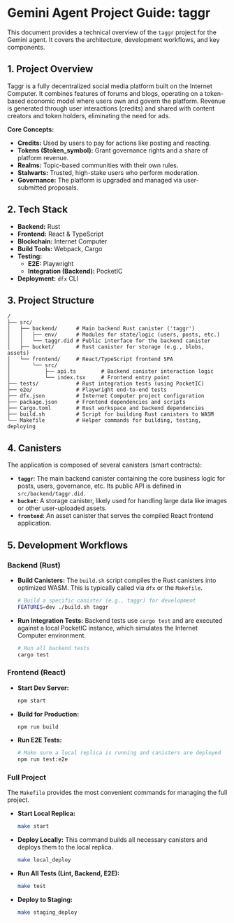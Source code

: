 # Gemini Agent Project Guide: taggr

This document provides a technical overview of the `taggr` project for the Gemini agent. It covers the architecture, development workflows, and key components.

## 1. Project Overview

Taggr is a fully decentralized social media platform built on the Internet Computer. It combines features of forums and blogs, operating on a token-based economic model where users own and govern the platform. Revenue is generated through user interactions (credits) and shared with content creators and token holders, eliminating the need for ads.

**Core Concepts:**
- **Credits:** Used by users to pay for actions like posting and reacting.
- **Tokens ($token_symbol):** Grant governance rights and a share of platform revenue.
- **Realms:** Topic-based communities with their own rules.
- **Stalwarts:** Trusted, high-stake users who perform moderation.
- **Governance:** The platform is upgraded and managed via user-submitted proposals.

## 2. Tech Stack

- **Backend:** Rust
- **Frontend:** React & TypeScript
- **Blockchain:** Internet Computer
- **Build Tools:** Webpack, Cargo
- **Testing:**
  - **E2E:** Playwright
  - **Integration (Backend):** PocketIC
- **Deployment:** `dfx` CLI

## 3. Project Structure

```
/
├── src/
│   ├── backend/      # Main backend Rust canister ('taggr')
│   │   ├── env/      # Modules for state/logic (users, posts, etc.)
│   │   └── taggr.did # Public interface for the backend canister
│   ├── bucket/       # Rust canister for storage (e.g., blobs, assets)
│   └── frontend/     # React/TypeScript frontend SPA
│       └── src/
│           ├── api.ts        # Backend canister interaction logic
│           └── index.tsx     # Frontend entry point
├── tests/            # Rust integration tests (using PocketIC)
├── e2e/              # Playwright end-to-end tests
├── dfx.json          # Internet Computer project configuration
├── package.json      # Frontend dependencies and scripts
├── Cargo.toml        # Rust workspace and backend dependencies
├── build.sh          # Script for building Rust canisters to WASM
└── Makefile          # Helper commands for building, testing, deploying
```

## 4. Canisters

The application is composed of several canisters (smart contracts):

- **`taggr`**: The main backend canister containing the core business logic for posts, users, governance, etc. Its public API is defined in `src/backend/taggr.did`.
- **`bucket`**: A storage canister, likely used for handling large data like images or other user-uploaded assets.
- **`frontend`**: An asset canister that serves the compiled React frontend application.

## 5. Development Workflows

### Backend (Rust)

- **Build Canisters:** The `build.sh` script compiles the Rust canisters into optimized WASM. This is typically called via `dfx` or the `Makefile`.
  ```bash
  # Build a specific canister (e.g., taggr) for development
  FEATURES=dev ./build.sh taggr
  ```
- **Run Integration Tests:** Backend tests use `cargo test` and are executed against a local PocketIC instance, which simulates the Internet Computer environment.
  ```bash
  # Run all backend tests
  cargo test
  ```

### Frontend (React)

- **Start Dev Server:**
  ```bash
  npm start
  ```
- **Build for Production:**
  ```bash
  npm run build
  ```
- **Run E2E Tests:**
  ```bash
  # Make sure a local replica is running and canisters are deployed
  npm run test:e2e
  ```

### Full Project

The `Makefile` provides the most convenient commands for managing the full project.

- **Start Local Replica:**
  ```bash
  make start
  ```
- **Deploy Locally:** This command builds all necessary canisters and deploys them to the local replica.
  ```bash
  make local_deploy
  ```
- **Run All Tests (Lint, Backend, E2E):**
  ```bash
  make test
  ```
- **Deploy to Staging:**
  ```bash
  make staging_deploy
  ```
